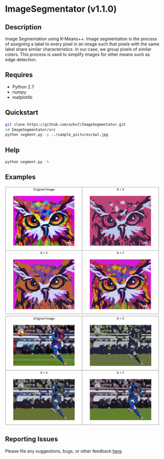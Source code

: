 # ImageSegmentator (v1.1.0)
## Description
Image Segmentation using K-Means++. Image segmentation is the process of assigning a label to every pixel in 
an image such that pixels with the same label share similar characteristics. In our case, we group pixels of
 similar colors. This process is used to simplify images for other means such as edge detection.

## Requires
- Python 2.7
- numpy
- matplotlib

## Quickstart
```bash
git clone https://github.com/azhu7/ImageSegmentator.git
cd ImageSegmentator/src
python segment.py -p ../sample_pictures/owl.jpg
```

## Help
```bash
python segment.py -h
```

## Examples
![Owl Examples](sample_pictures/owl_examples.png?raw=true "Owl Examples")
![Messi Examples](sample_pictures/messi_examples.png?raw=true "Messi Examples")

## Reporting Issues
Please file any suggestions, bugs, or other feedback [here](https://github.com/azhu7/ImageSegmentator/issues).
